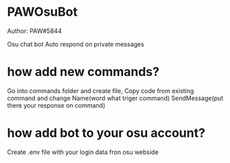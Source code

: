 # PAWOsuBot
 Author: PAW#5844

Osu chat bot
Auto respond on private messages

# how add new commands?
 Go into commands folder and create file,
 Copy code from existing command and change
 Name(word what triger command)
 SendMessage(put there your response on command)

# how add bot to your osu account?
 Create .env file with your login data fron osu webside
 
